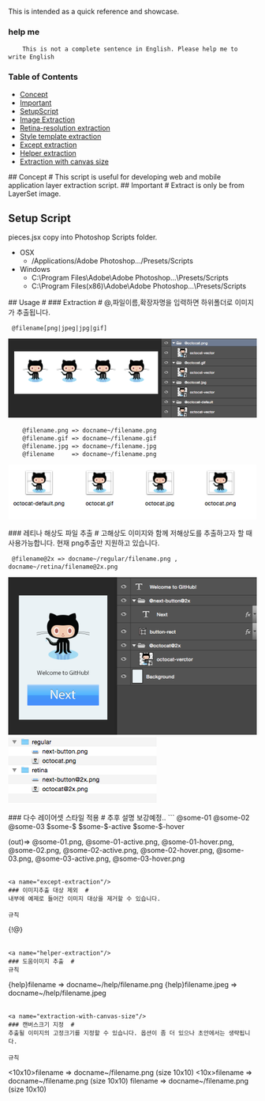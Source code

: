
This is intended as a quick reference and showcase.

### help me
```
	This is not a complete sentence in English. Please help me to write English
```
### Table of Contents
  - [Concept](#concept)
  - [Important](#important)
  - [SetupScript](#setup-script)
  - [Image Extraction](#extraction)
  - [Retina-resolution extraction](#retina-extraction)
  - [Style template extraction](#style-template-extraction)
  - [Except extraction](#except-extraction)
  - [Helper extraction](#helper-extraction)
  - [Extraction with canvas size](#extraction-with-canvas-size)





<a name="concept"/>
## Concept #
This script is useful for developing web and mobile application layer extraction script.

<a name="important"/>
## Important #
Extract is only be from LayerSet image.

## Setup Script #
  pieces.jsx copy into Photoshop Scripts folder.
  - OSX
    - /Applications/Adobe Photoshop.../Presets/Scripts
  - Windows
    - C:\Program Files\Adobe\Adobe Photoshop...\Presets/Scripts
    - C:\Program Files(x86)\Adobe\Adobe Photoshop...\Presets/Scripts

<a name="setup"/>
## Usage #

<a name="extraction"/>
### Extraction #
@,파일이름,확장자명을 입력하면 하위폴더로 이미지가 추출됩니다.


```
 @filename[png|jpeg|jpg|gif]
```
![Insert in the name of LayerSet](/help-img/help-img-section-1.png)

```
	@filename.png => docname~/filename.png
	@filename.gif => docname~/filename.gif
	@filename.jpg => docname~/filename.jpg
	@filename     => docname~/filename.png
```
![Extract result](/help-img/help-img-section-2.png)


<a name="retina-extraction"/>
### 레티나 해상도 파일 추출  #
고해상도 이미지와 함께 저해상도를 추출하고자 할 때 사용가능합니다. 현재 png추출만 지원하고 있습니다.


```
 @filename@2x => docname~/regular/filename.png , docname~/retina/filename@2x.png
```
![retina-extraction-named](/help-img/help-img-section-3.png)
![retina-extraction-result](/help-img/help-img-section-4.png)


<a name="style-template-extraction"/>
### 다수 레이어셋 스타일 적용  #
추후 설명 보강예정..
```
@some-01
@some-02
@some-03
$some-$
$some-$-active
$some-$-hover

(out)=>
@some-01.png,
@some-01-active.png,
@some-01-hover.png,
@some-02.png,
@some-02-active.png,
@some-02-hover.png,
@some-03.png,
@some-03-active.png,
@some-03-hover.png
```

<a name="except-extraction"/>
### 이미지추출 대상 제외  #
내부에 예제로 들어간 이미지 대상을 제거할 수 있습니다.

규칙
```
 {!@}
```

<a name="helper-extraction"/>
### 도움이미지 추출  #
규칙
```
 {help}filename       =>   docname~/help/filename.png
 {help}filename.jpeg  =>   docname~/help/filename.jpeg
```

<a name="extraction-with-canvas-size"/>
### 캔버스크기 지정  #
추출될 이미지의 고정크기를 지정할 수 있습니다. 옵션이 좀 더 있으나 초안에서는 생략됩니다.

규칙
```
 <10x10>filename     =>   docname~/filename.png (size 10x10)
 <10x>filename       =>   docname~/filename.png (size 10x10)
 <x10>filename       =>   docname~/filename.png (size 10x10)
```
